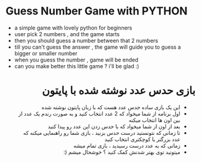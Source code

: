 # Guess Number Game with PYTHON

- a simple game with lovely python for beginners
- user pick 2 numbers , and the game starts
- then you should guess a number between that 2 numbers
- till you can't guess the answer , the game will guide you to guess a bigger or smaller number
- when you guess the number , game will be ended
- can you make better this little game ? i'll be glad :)

<div dir="rtl">
  
# بازی حدس عدد نوشته شده با پایتون

- این یک بازی ساده حدس عدد هست که با زبان پایتون نوشته شده
- اول برنامه از شما میخواد که 2 عدد انتخاب کنید و به صورت رندم یک عدد از بین اون ها انتخاب میکنه
- بعد از اون از شما میخواد که با حدس زدن این عدد رو پیدا کنید
-  تا زمانی که نتونستید درست حدس بزنید ، بازی شما رو راهنمایی میکنه که عدد بزرگتر یا کوچکتری انتخاب کنید
-  زمانی که به عدد درست رسیدید ، بازی تمام میشه
- میتونید توی بهتر شدنش کمک کنید ؟ خوشحال میشم (:

</div>

